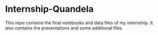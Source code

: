# Internship-Quandela
This repo contains the final notebooks and data files of my internship. It also contains the presentations and some additional files.
